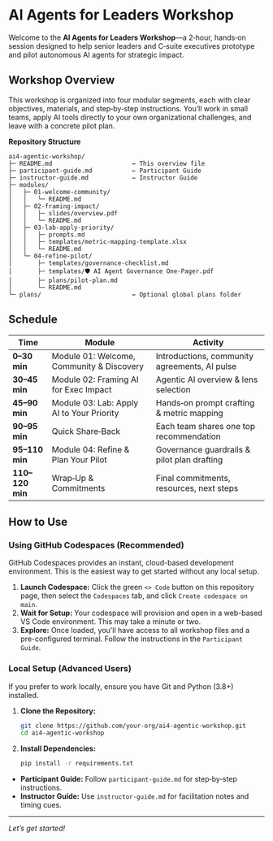 # AI Agents for Leaders Workshop

Welcome to the **AI Agents for Leaders Workshop**—a 2‑hour, hands‑on session designed to help senior leaders and C‑suite executives prototype and pilot autonomous AI agents for strategic impact.

## Workshop Overview

This workshop is organized into four modular segments, each with clear objectives, materials, and step‑by‑step instructions. You’ll work in small teams, apply AI tools directly to your own organizational challenges, and leave with a concrete pilot plan.

**Repository Structure**

```
ai4-agentic-workshop/
├─ README.md                      ← This overview file
├─ participant-guide.md           ← Participant Guide
├─ instructor-guide.md            ← Instructor Guide
├─ modules/
│   ├─ 01-welcome-community/
│   │   └─ README.md
│   ├─ 02-framing-impact/
│   │   ├─ slides/overview.pdf
│   │   └─ README.md
│   ├─ 03-lab-apply-priority/
│   │   ├─ prompts.md
│   │   ├─ templates/metric-mapping-template.xlsx
│   │   └─ README.md
│   └─ 04-refine-pilot/
│       ├─ templates/governance-checklist.md
│       ├─ templates/🛡️ AI Agent Governance One-Pager.pdf
│       ├─ plans/pilot-plan.md
│       └─ README.md
└─ plans/                         ← Optional global plans folder
```

## Schedule

| Time            | Module                                    | Activity                                      |
| --------------- | ----------------------------------------- | --------------------------------------------- |
| **0–30 min**    | Module 01: Welcome, Community & Discovery | Introductions, community agreements, AI pulse |
| **30–45 min**   | Module 02: Framing AI for Exec Impact     | Agentic AI overview & lens selection          |
| **45–90 min**   | Module 03: Lab: Apply AI to Your Priority | Hands‑on prompt crafting & metric mapping     |
| **90–95 min**   | Quick Share‑Back                          | Each team shares one top recommendation       |
| **95–110 min**  | Module 04: Refine & Plan Your Pilot       | Governance guardrails & pilot plan drafting   |
| **110–120 min** | Wrap‑Up & Commitments                     | Final commitments, resources, next steps      |

## How to Use

### Using GitHub Codespaces (Recommended)

GitHub Codespaces provides an instant, cloud-based development environment. This is the easiest way to get started without any local setup.

1.  **Launch Codespace:** Click the green `<> Code` button on this repository page, then select the `Codespaces` tab, and click `Create codespace on main`.
2.  **Wait for Setup:** Your codespace will provision and open in a web-based VS Code environment. This may take a minute or two.
3.  **Explore:** Once loaded, you'll have access to all workshop files and a pre-configured terminal. Follow the instructions in the `Participant Guide`.

### Local Setup (Advanced Users)

If you prefer to work locally, ensure you have Git and Python (3.8+) installed.

1.  **Clone the Repository:**
    ```bash
    git clone https://github.com/your-org/ai4-agentic-workshop.git
    cd ai4-agentic-workshop
    ```
2.  **Install Dependencies:**
    ```bash
    pip install -r requirements.txt
    ```

*   **Participant Guide:** Follow `participant-guide.md` for step‑by‑step instructions.
*   **Instructor Guide:** Use `instructor-guide.md` for facilitation notes and timing cues.

---

*Let’s get started!*
